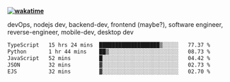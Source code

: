 **[![wakatime](https://wakatime.com/badge/user/87646243-158a-4241-a3cb-668e1fa2dbb8.svg)](https://wakatime.com/@87646243-158a-4241-a3cb-668e1fa2dbb8?style=plastic)**


devOps, nodejs dev, backend-dev, frontend (maybe?), software engineer, reverse-engineer, mobile-dev, desktop dev

<!--START_SECTION:waka-->

```txt
TypeScript   15 hrs 24 mins  ███████████████████▒░░░░░   77.37 %
Python       1 hr 44 mins    ██▒░░░░░░░░░░░░░░░░░░░░░░   08.73 %
JavaScript   52 mins         █░░░░░░░░░░░░░░░░░░░░░░░░   04.42 %
JSON         32 mins         ▓░░░░░░░░░░░░░░░░░░░░░░░░   02.73 %
EJS          32 mins         ▓░░░░░░░░░░░░░░░░░░░░░░░░   02.70 %
```

<!--END_SECTION:waka-->
